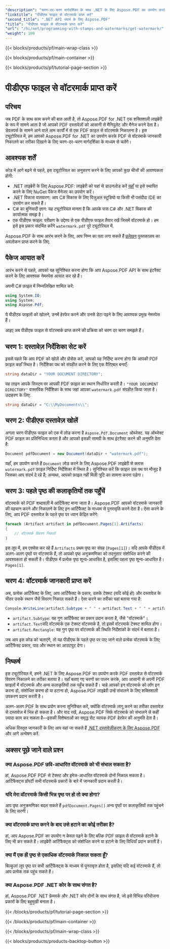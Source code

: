 ```yaml
---
"description": "चरण-दर-चरण मार्गदर्शिका के साथ .NET के लिए Aspose.PDF का उपयोग करके PDF फ़ाइलों से वॉटरमार्क निकालना सीखें। वॉटरमार्क निष्कर्षण के लिए विस्तृत ट्यूटोरियल।"
"linktitle": "पीडीएफ फाइल से वॉटरमार्क प्राप्त करें"
"second_title": ".NET API संदर्भ के लिए Aspose.PDF"
"title": "पीडीएफ फाइल से वॉटरमार्क प्राप्त करें"
"url": "/hi/net/programming-with-stamps-and-watermarks/get-watermark/"
"weight": 100
---
```


{{< blocks/products/pf/main-wrap-class >}}

{{< blocks/products/pf/main-container >}}

{{< blocks/products/pf/tutorial-page-section >}}

# पीडीएफ फाइल से वॉटरमार्क प्राप्त करें

## परिचय

जब PDF के साथ काम करने की बात आती है, तो Aspose.PDF for .NET एक शक्तिशाली लाइब्रेरी के रूप में सामने आता है जो आपको PDF दस्तावेज़ों को आसानी से मैनिपुलेट और मैनेज करने देता है। डेवलपर्स के सामने आने वाले आम कार्यों में से एक PDF फ़ाइल से वॉटरमार्क निकालना है। इस ट्यूटोरियल में, हम आपको Aspose.PDF for .NET का उपयोग करके PDF से वॉटरमार्क जानकारी निकालने का तरीका दिखाने के लिए चरण-दर-चरण मार्गदर्शिका के माध्यम से चलेंगे।

## आवश्यक शर्तें

कोड में आगे बढ़ने से पहले, इस ट्यूटोरियल का अनुसरण करने के लिए आपको कुछ चीजों की आवश्यकता होगी:

- .NET लाइब्रेरी के लिए Aspose.PDF: लाइब्रेरी को यहां से डाउनलोड करें [यहाँ](https://releases.aspose.com/pdf/net/) या इसे स्थापित करने के लिए NuGet पैकेज मैनेजर का उपयोग करें।
- .NET विकास वातावरण: आप C# विकास के लिए विजुअल स्टूडियो या किसी भी पसंदीदा IDE का उपयोग कर सकते हैं।
- C# का बुनियादी ज्ञान: यह ट्यूटोरियल मानता है कि आपके पास C# और .NET विकास की कार्यात्मक समझ है।
- एक पीडीएफ फाइल: परीक्षण के उद्देश्य से एक पीडीएफ फाइल तैयार रखें जिसमें वॉटरमार्क हो। हम इसे इस प्रकार संदर्भित करेंगे `watermark.pdf` पूरे ट्यूटोरियल में.

Aspose.PDF के साथ आरंभ करने के लिए, आप निम्न का पता लगा सकते हैं [प्रलेखन](https://reference.aspose.com/pdf/net/) पुस्तकालय का अवलोकन प्राप्त करने के लिए.

## पैकेज आयात करें

आरंभ करने से पहले, आपको यह सुनिश्चित करना होगा कि आप Aspose.PDF API के साथ इंटरैक्ट करने के लिए आवश्यक नेमस्पेस आयात कर रहे हैं। 

अपनी C# फ़ाइल में निम्नलिखित शामिल करें:

```csharp
using System.IO;
using System;
using Aspose.Pdf;
```

ये पीडीएफ फाइलों को खोलने, उनमें हेरफेर करने और उनसे डेटा पढ़ने के लिए आवश्यक प्रमुख नेमस्पेस हैं।

आइए अब पीडीएफ फाइल से वॉटरमार्क प्राप्त करने की प्रक्रिया को चरण दर चरण समझते हैं।

## चरण 1: दस्तावेज़ निर्देशिका सेट करें

इससे पहले कि आप PDF को खोलें और प्रोसेस करें, आपको यह निर्दिष्ट करना होगा कि आपकी PDF फ़ाइल कहाँ स्थित है। निर्देशिका पथ को संग्रहीत करने के लिए एक वैरिएबल बनाएँ:

```csharp
string dataDir = "YOUR DOCUMENT DIRECTORY";
```

यह लाइन आपके सिस्टम पर आपकी PDF फ़ाइल का स्थान निर्धारित करती है। `"YOUR DOCUMENT DIRECTORY"` वास्तविक निर्देशिका के साथ जहां आपका `watermark.pdf` संग्रहीत किया जाता है। उदाहरण के लिए:

```csharp
string dataDir = "C:\\MyDocuments\\";
```

## चरण 2: पीडीएफ दस्तावेज़ खोलें

अगला चरण पीडीएफ फाइल को एक में लोड करना है `Aspose.Pdf.Document` ऑब्जेक्ट. यह ऑब्जेक्ट PDF फ़ाइल का प्रतिनिधित्व करता है और आपको इसकी सामग्री के साथ इंटरैक्ट करने की अनुमति देता है:

```csharp
Document pdfDocument = new Document(dataDir + "watermark.pdf");
```

यहाँ, हम उपयोग करते हैं `Document` लोड करने के लिए Aspose.PDF लाइब्रेरी से क्लास `watermark.pdf` फ़ाइल निर्दिष्ट निर्देशिका में स्थित है। सुनिश्चित करें कि फ़ाइल उस पथ पर मौजूद है जिसका आप संदर्भ दे रहे हैं; अन्यथा, आपको फ़ाइल नहीं मिली त्रुटि का सामना करना पड़ेगा।

## चरण 3: पहले पृष्ठ की कलाकृतियों तक पहुँचें

वॉटरमार्क को PDF शब्दावली में आर्टिफैक्ट माना जाता है। Aspose.PDF आपको वॉटरमार्क जानकारी की पहचान करने और निकालने के लिए इन आर्टिफैक्ट के माध्यम से पुनरावृति करने देता है। ऐसा करने के लिए, आप PDF दस्तावेज़ के पहले पृष्ठ पर ध्यान केंद्रित करेंगे:

```csharp
foreach (Artifact artifact in pdfDocument.Pages[1].Artifacts)
{
    // वॉटरमार्क विवरण निकालें
}
```

इस लूप में, हम एक्सेस कर रहे हैं `Artifacts` प्रथम पृष्ठ का संग्रह (`Pages[1]`)। यदि आपके पीडीएफ में अलग-अलग पृष्ठों पर वॉटरमार्क हैं, तो आपको पृष्ठ अनुक्रमणिका को तदनुसार संशोधित करने की आवश्यकता हो सकती है। पीडीएफ में प्रत्येक पृष्ठ शून्य-आधारित है, इसलिए पहला पृष्ठ शून्य-आधारित है। `Pages[1]`.

## चरण 4: वॉटरमार्क जानकारी प्राप्त करें

अब, प्रत्येक आर्टिफैक्ट के लिए, आप आर्टिफैक्ट के प्रकार, उसके टेक्स्ट (यदि कोई हो) और दस्तावेज़ के भीतर उसके स्थान जैसे विवरण निकाल सकते हैं। ऐसा करने का तरीका यहां बताया गया है:

```csharp
Console.WriteLine(artifact.Subtype + " " + artifact.Text + " " + artifact.Rectangle);
```

- `artifact.Subtype`: यह गुण आर्टिफैक्ट का प्रकार प्रदान करता है, जैसे "वॉटरमार्क"।
- `artifact.Text`यदि वॉटरमार्क एक टेक्स्ट वॉटरमार्क है, तो इसमें वॉटरमार्क टेक्स्ट शामिल होगा।
- `artifact.Rectangle`: यह गुण पृष्ठ पर वॉटरमार्क की स्थिति निर्देशांकों के संदर्भ में बताता है।

जब आप इस कोड को चलाएंगे, तो यह पीडीएफ के पहले पृष्ठ पर पाए जाने वाले प्रत्येक वॉटरमार्क के लिए आर्टिफैक्ट प्रकार, पाठ और स्थान का आउटपुट देगा।

## निष्कर्ष

इस ट्यूटोरियल में, हमने .NET के लिए Aspose.PDF का उपयोग करके PDF दस्तावेज़ से वॉटरमार्क विवरण निकालने का तरीका बताया है। यहाँ बताए गए चरणों का पालन करके, आप आसानी से अपनी PDF फ़ाइलों में वॉटरमार्क और अन्य कलाकृतियों तक पहुँच सकते हैं। चाहे आपको इन वॉटरमार्क को लॉग इन करना हो, संशोधित करना हो या हटाना हो, Aspose.PDF लाइब्रेरी उन्हें संभालने के लिए शक्तिशाली उपकरण प्रदान करती है।

अलग-अलग PDF के साथ प्रयोग करना सुनिश्चित करें, क्योंकि वॉटरमार्क लागू करने का तरीका दस्तावेज़ से दस्तावेज़ में भिन्न हो सकता है। और याद रखें, Aspose.PDF सिर्फ़ वॉटरमार्क को संभालने से कहीं ज़्यादा काम कर सकता है—इसकी विशेषताओं का समृद्ध सेट व्यापक PDF हेरफेर की अनुमति देता है।

अधिक विस्तृत जानकारी के लिए आप यहां जा सकते हैं [.NET दस्तावेज़ीकरण के लिए Aspose.PDF](https://reference.aspose.com/pdf/net/) और आगे अन्वेषण करें.

## अक्सर पूछे जाने वाले प्रश्न

### क्या Aspose.PDF छवि-आधारित वॉटरमार्क को भी संभाल सकता है?
हां, Aspose.PDF PDF से टेक्स्ट और इमेज-आधारित वॉटरमार्क दोनों निकाल सकता है। आर्टिफैक्ट्स प्रॉपर्टी सभी वॉटरमार्क प्रकारों के बारे में जानकारी प्रदान करती है।

### यदि मेरा वॉटरमार्क किसी भिन्न पृष्ठ पर हो तो क्या होगा?
आप पृष्ठ अनुक्रमणिका बदल सकते हैं `pdfDocument.Pages[]` अन्य पृष्ठों पर कलाकृतियों तक पहुंचने के लिए सरणी।

### क्या वॉटरमार्क प्राप्त करने के बाद उसे हटाने का कोई तरीका है?
हां, आप Aspose.PDF का उपयोग न केवल पढ़ने के लिए बल्कि PDF फ़ाइल से वॉटरमार्क हटाने के लिए भी कर सकते हैं। लाइब्रेरी आर्टिफैक्ट्स को संशोधित करने या हटाने के लिए विधियाँ प्रदान करती है।

### क्या मैं एक ही पृष्ठ से एकाधिक वॉटरमार्क निकाल सकता हूँ?
बिल्कुल! लूप पृष्ठ पर सभी आर्टिफैक्ट्स के माध्यम से पुनरावृत्त होता है, इसलिए यदि कई वॉटरमार्क हैं, तो आप प्रत्येक तक पहुंच सकते हैं।

### क्या Aspose.PDF .NET कोर के साथ संगत है?
हां, Aspose.PDF .NET फ्रेमवर्क और .NET कोर दोनों के साथ संगत है, जो इसे विभिन्न परियोजना प्रकारों के लिए बहुमुखी बनाता है।

{{< /blocks/products/pf/tutorial-page-section >}}

{{< /blocks/products/pf/main-container >}}

{{< /blocks/products/pf/main-wrap-class >}}

{{< blocks/products/products-backtop-button >}}